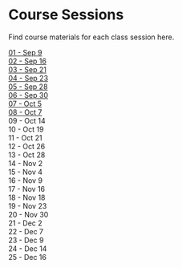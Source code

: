 # Course Sessions

Find course materials for each class session here.

[01 - Sep 9](https://github.com/ga-students/MOB-NYC-4/tree/master/Sessions/01)  
[02 - Sep 16](https://github.com/ga-students/MOB-NYC-4/tree/master/Sessions/02)  
[03 - Sep 21](https://github.com/ga-students/MOB-NYC-4/tree/master/Sessions/03)  
[04 - Sep 23](https://github.com/ga-students/MOB-NYC-4/tree/master/Sessions/04)  
[05 - Sep 28](https://github.com/ga-students/MOB-NYC-4/tree/master/Sessions/05)  
[06 - Sep 30](https://github.com/ga-students/MOB-NYC-4/tree/master/Sessions/06)  
[07 - Oct 5](https://github.com/ga-students/MOB-NYC-4/tree/master/Sessions/07)  
[08 - Oct 7](https://github.com/ga-students/MOB-NYC-4/tree/master/Sessions/08)  
09 - Oct 14  
10 - Oct 19  
11 - Oct 21  
12 - Oct 26  
13 - Oct 28  
14 - Nov 2  
15 - Nov 4  
16 - Nov 9  
17 - Nov 16  
18 - Nov 18  
19 - Nov 23  
20 - Nov 30  
21 - Dec 2  
22 - Dec 7  
23 - Dec 9  
24 - Dec 14  
25 - Dec 16  
